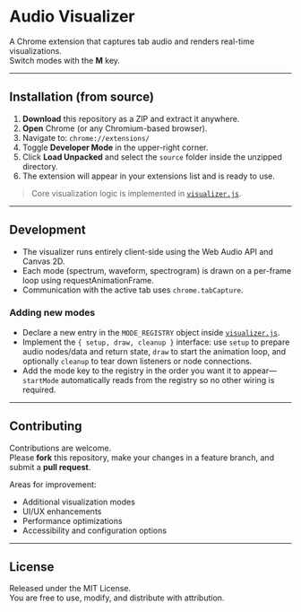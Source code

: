 # Audio Visualizer

A Chrome extension that captures tab audio and renders real-time visualizations.  
Switch modes with the **M** key.

---

## Installation (from source)

1. **Download** this repository as a ZIP and extract it anywhere.
2. **Open** Chrome (or any Chromium-based browser).
3. Navigate to: `chrome://extensions/`
4. Toggle **Developer Mode** in the upper-right corner.
5. Click **Load Unpacked** and select the `source` folder inside the unzipped directory.
6. The extension will appear in your extensions list and is ready to use.

> Core visualization logic is implemented in [`visualizer.js`](source/visualizer.js).

---

## Development

- The visualizer runs entirely client-side using the Web Audio API and Canvas 2D.
- Each mode (spectrum, waveform, spectrogram) is drawn on a per-frame loop using requestAnimationFrame.
- Communication with the active tab uses `chrome.tabCapture`.

### Adding new modes

- Declare a new entry in the `MODE_REGISTRY` object inside [`visualizer.js`](source/visualizer.js).
- Implement the `{ setup, draw, cleanup }` interface: use `setup` to prepare audio nodes/data and return state, `draw` to start the animation loop, and optionally `cleanup` to tear down listeners or node connections.
- Add the mode key to the registry in the order you want it to appear—`startMode` automatically reads from the registry so no other wiring is required.

---

## Contributing

Contributions are welcome.  
Please **fork** this repository, make your changes in a feature branch, and submit a **pull request**.

Areas for improvement:
- Additional visualization modes
- UI/UX enhancements
- Performance optimizations
- Accessibility and configuration options

---

## License

Released under the MIT License.  
You are free to use, modify, and distribute with attribution.
